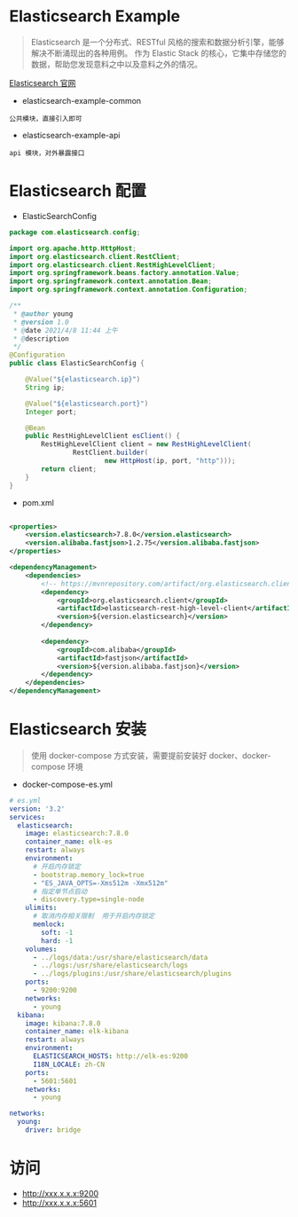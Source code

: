 # Elasticsearch Example

> Elasticsearch 是一个分布式、RESTful 风格的搜索和数据分析引擎，能够解决不断涌现出的各种用例。 作为 Elastic Stack 的核心，它集中存储您的数据，帮助您发现意料之中以及意料之外的情况。

[Elasticsearch 官网](https://www.elastic.co/cn/elasticsearch/)

- elasticsearch-example-common

```text
公共模块，直接引入即可
```

- elasticsearch-example-api

```text
api 模块，对外暴露接口
```

# Elasticsearch 配置

- ElasticSearchConfig

```java
package com.elasticsearch.config;

import org.apache.http.HttpHost;
import org.elasticsearch.client.RestClient;
import org.elasticsearch.client.RestHighLevelClient;
import org.springframework.beans.factory.annotation.Value;
import org.springframework.context.annotation.Bean;
import org.springframework.context.annotation.Configuration;

/**
 * @author young
 * @version 1.0
 * @date 2021/4/8 11:44 上午
 * @description
 */
@Configuration
public class ElasticSearchConfig {

    @Value("${elasticsearch.ip}")
    String ip;

    @Value("${elasticsearch.port}")
    Integer port;

    @Bean
    public RestHighLevelClient esClient() {
        RestHighLevelClient client = new RestHighLevelClient(
                RestClient.builder(
                        new HttpHost(ip, port, "http")));
        return client;
    }
}

```

- pom.xml

```xml

<properties>
    <version.elasticsearch>7.8.0</version.elasticsearch>
    <version.alibaba.fastjson>1.2.75</version.alibaba.fastjson>
</properties>

<dependencyManagement>
    <dependencies>
        <!-- https://mvnrepository.com/artifact/org.elasticsearch.client/elasticsearch-rest-high-level-client -->
        <dependency>
            <groupId>org.elasticsearch.client</groupId>
            <artifactId>elasticsearch-rest-high-level-client</artifactId>
            <version>${version.elasticsearch}</version>
        </dependency>
    
        <dependency>
            <groupId>com.alibaba</groupId>
            <artifactId>fastjson</artifactId>
            <version>${version.alibaba.fastjson}</version>
        </dependency>
    </dependencies>
</dependencyManagement>
```

# Elasticsearch 安装

> 使用 docker-compose 方式安装，需要提前安装好 docker、docker-compose 环境

- docker-compose-es.yml

```yaml
# es.yml
version: '3.2'
services:
  elasticsearch:
    image: elasticsearch:7.8.0
    container_name: elk-es
    restart: always
    environment:
      # 开启内存锁定
      - bootstrap.memory_lock=true
      - "ES_JAVA_OPTS=-Xms512m -Xmx512m"
      # 指定单节点启动
      - discovery.type=single-node
    ulimits:
      # 取消内存相关限制  用于开启内存锁定
      memlock:
        soft: -1
        hard: -1
    volumes:
      - ../logs/data:/usr/share/elasticsearch/data
      - ../logs:/usr/share/elasticsearch/logs
      - ../logs/plugins:/usr/share/elasticsearch/plugins
    ports:
      - 9200:9200
    networks:
      - young
  kibana:
    image: kibana:7.8.0
    container_name: elk-kibana
    restart: always
    environment:
      ELASTICSEARCH_HOSTS: http://elk-es:9200
      I18N_LOCALE: zh-CN
    ports:
      - 5601:5601
    networks:
      - young

networks:
  young:
    driver: bridge
```

# 访问

- http://xxx.x.x.x:9200
- http://xxx.x.x.x:5601
